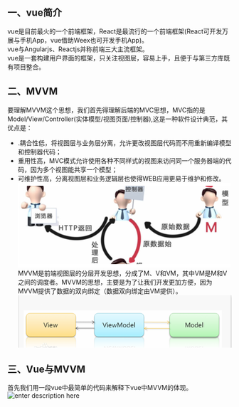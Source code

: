 ## 一、vue简介
vue是目前最火的一个前端框架，React是最流行的一个前端框架(React可开发万展与手机App，vue借助Weex也可开发手机App)。  
vue与Angularjs、Reactjs并称前端三大主流框架。  
vue是一套构建用户界面的框架，只关注视图层，容易上手，且便于与第三方库既有项目整合。  
## 二、MVVM
要理解MVVM这个思想，我们首先得理解后端的MVC思想，MVC指的是Model/View/Controller(实体模型/视图页面/控制器),这是一种软件设计典范，其优点是：
+ .耦合性低，将视图层与业务层分离，允许更改视图层代码而不用重新编译模型和控制器代码；
+  重用性高，MVC模式允许使用各种不同样式的视图来访问同一个服务器端的代码，因为多个视图能共享一个模型；
+  可维护性高，分离视图层和业务逻辑层也使得WEB应用更易于维护和修改。
![MVC](https://www.github.com/HXQ666/StoryWriterImg/raw/master/小书匠/1554212706354.png)
MVVM是前端视图层的分层开发思想，分成了M、V和VM，其中VM是M和V之间的调度者。MVVM的思想，主要是为了让我们开发更加方便，因为MVVM提供了数据的双向绑定（数据双向绑定由VM提供）。
![MVVM](https://www.github.com/HXQ666/StoryWriterImg/raw/master/小书匠/1554212936072.png)
## 三、Vue与MVVM
首先我们用一段vue中最简单的代码来解释下vue中MVVM的体现。
![enter description here](https://markdown.xiaoshujiang.com/img/spinner.gif "[[[1554215308222]]]" )